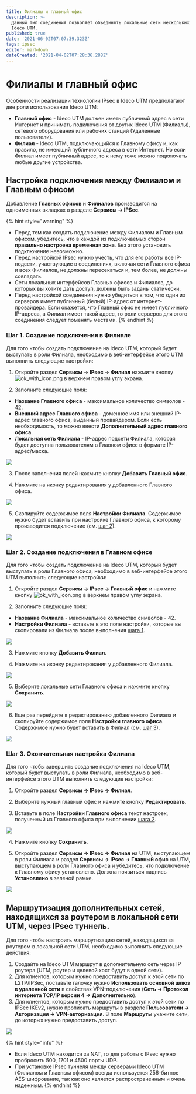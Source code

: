 ```yaml
---
title: Филиалы и главный офис
description: >-
  Данный тип соединения позволяет объединять локальные сети нескольких серверов
  Ideco UTM.
published: true
date: '2021-06-02T07:07:39.323Z'
tags: ipsec
editor: markdown
dateCreated: '2021-04-02T07:28:36.288Z'
---
```


# Филиалы и главный офис

Особенности реализации технологии IPsec в Ideco UTM предполагают две роли использования Ideco UTM:

* **Главный офис** - Ideco UTM должен иметь публичный адрес в сети Интернет и принимать подключения от других Ideco UTM \(Филиалы\), сетевого оборудования или рабочих станций \(Удаленные пользователи\).
* **Филиал** - Ideco UTM, подключающийся к Главному офису и, как правило, не имеющий публичного адреса в сети Интернет. Но если Филиал имеет публичный адрес, то к нему тоже можно подключать любые другие устройства.

## Настройка подключения между Филиалом и Главным офисом

Добавление **Главных офисов** и **Филиалов** производится на одноименных вкладках в разделе **Сервисы -&gt; IPSec**.

{% hint style="warning" %}
* Перед тем как создать подключение между Филиалом и Главным офисом, убедитесь, что в каждой из подключаемых сторон **правильно настроена временная зона**. Без этого установить подключение невозможно.
* Перед настройкой IPsec нужно учесть, что для его работы все IP-подсети, участвующие в соединениях, включая сети Главного офиса и всех Филиалов, не должны пересекаться и, тем более, не должны совпадать.
* Сети локальных интерфейсов Главных офисов и Филиалов, до которых вы хотите дать доступ, должны быть заданы статически.
* Перед настройкой соединения нужно убедиться в том, что один из серверов имеет публичный \(белый\) IP-адрес от интернет-провайдера. Если окажется, что Главный офис не имеет публичного IP-адреса, а Филиал имеет такой адрес, то роли серверов для этого соединения следует поменять местами.
{% endhint %}

### Шаг 1. Создание подключения в Филиале

Для того чтобы создать подключение на Ideco UTM, который будет выступать в роли Филиала, необходимо в веб-интерфейсе этого UTM выполнить следующие настройки:

1. Откройте раздел **Сервисы -&gt; IPsec -&gt; Филиал** нажмите кнопку ![ok\_with\_icon.png](../../../../.gitbook/assets/ok_with_icon%20%283%29%20%283%29%20%283%29%20%281%29.png) в верхнем правом углу экрана.

2. Заполните следующие поля:

* **Название Главного офиса** - максимальное количество символов - 42.
* **Внешний адрес Главного офиса** - доменное имя или внешний IP-адрес главного офиса, выданный провайдером. Если есть необходимость, то можно ввести **Дополнительный адрес главного офиса**.
* **Локальная сеть Филиала** - IP-адрес подсети Филиала, которая будет доступна пользователям в Главном офисе в формате IP-адрес/маска.

![](../../../../.gitbook/assets/ipsec-step1.png)

3. После заполнения полей нажмите кнопку **Добавить Главный офис**.

4. Нажмите на иконку редактирования у добавленного Главного офиса. 

![](../../../../.gitbook/assets/ipsec-step2.png)

5. Скопируйте содержимое поля **Настройки Филиала**. Содержимое нужно будет вставить при настройке Главного офиса, к которому производится подключение \(см. [шаг 2](branch-office-and-main-office.md#shag-2-sozdanie-podklyucheniya-v-glavnom-ofise)\).

![](../../../../.gitbook/assets/ipsec-step3.png)

### Шаг 2. Создание подключения в Главном офисе

Для того чтобы создать подключение на Ideco UTM, который будет выступать в роли Главного офиса, необходимо в веб-интерфейсе этого UTM выполнить следующие настройки:

1. Откройте раздел **Сервисы -&gt; IPsec -&gt; Главный офис** и нажмите кнопку ![ok\_with\_icon.png](../../../../.gitbook/assets/ok_with_icon%20%283%29%20%283%29%20%283%29%20%286%29.png) в верхнем правом углу экрана.

2. Заполните следующие поля:

* **Название Филиала** - максимальное количество символов - 42.
* **Настройки Филиала** - вставьте в это поле настройки, которые вы скопировали из Филиала после выполнения [шага 1](branch-office-and-main-office.md#shag-1-sozdanie-podklyucheniya-v-filiale).

![](../../../../.gitbook/assets/ipsec-step4.png)

3. Нажмите кнопку **Добавить Филиал**.

4. Нажмите на иконку редактирования у добавленного Филиала.

![](../../../../.gitbook/assets/ipsec-step5.png)

5. Выберите локальные сети Главного офиса и нажмите кнопку **Сохранить**.

![](../../../../.gitbook/assets/ipsec-step6.png)

6. Еще раз перейдите к редактированию добавленного Филиала и скопируйте содержимое поля **Настройки главного офиса**. Содержимое нужно будет вставить в Филиал \(см. [шаг 3](branch-office-and-main-office.md#shag-3-okonchatelnaya-nastroika-filiala)\).

![](../../../../.gitbook/assets/ipsec-step7.png)

### Шаг 3. Окончательная настройка Филиала

Для того чтобы завершить создание подключения на Ideco UTM, который будет выступать в роли Филиала, необходимо в веб-интерфейсе этого UTM выполнить следующие настройки:

1. Откройте раздел **Сервисы -&gt; IPsec -&gt; Филиал**.

2. Выберите нужный главный офис и нажмите кнопку **Редактировать**.

3. Вставьте в поле **Настройки Главного офиса** текст настроек, полученный из Главного офиса при выполнении [шага 2](branch-office-and-main-office.md#shag-2-sozdanie-podklyucheniya-v-glavnom-ofise).

![](../../../../.gitbook/assets/ipsec-step8.png)

4. Нажмите кнопку **Сохранить**.

5. Откройте раздел **Сервисы -&gt; IPsec -&gt; Филиал** на UTM, выступающем в роли Филиала и раздел **Сервисы -&gt; IPsec -&gt; Главный офис** на UTM, выступающем в роли Главного офиса и убедитесь, что подключение к Главному офису установлено. Должна появиться надпись **Установлено** в зеленой рамке.

![](../../../../.gitbook/assets/ipsec-step9.png)

## Маршрутизация дополнительных сетей, находящихся за роутером в локальной сети UTM, через IPsec туннель.

Для того чтобы настроить маршрутизацию сетей, находящихся за роутером в локальной сети UTM, необходимо выполнить следующие действия:

1. Создайте на Ideco UTM маршрут в дополнительную сеть через IP роутера \(UTM, роутер и целевой хост будут в одной сети\).
2. Для клиентов, которым нужно предоставить доступ к этой сети по L2TP/IPSec, поставьте галочку нужно **Использовать основной шлюз в удаленной сети** в свойствах VPN-подключения \(**Сеть -&gt; Протокол интернета TCP/IP версии 4 -&gt; Дополнительно**\).
3. Для клиентов, которым нужно предоставить доступ к этой сети по IPSec IKEv2, нужно прописать маршруты в разделе **Пользователи -&gt; Авторизация -&gt; VPN-авторизация**. В поле **Маршруты** укажите сети, до которых нужно предоставить доступ.

![](../../../../.gitbook/assets/ikev2-ipsec-auth.png)

{% hint style="info" %}
* Если Ideco UTM находится за NAT, то для работы с IPsec нужно пробросить 500, 1701 и 4500 порты UDP.
* При установке IPsec туннеля между серверами Ideco UTM \(Филиалом и Главным офисом\) всегда используется 256-битное AES-шифрование, так как оно является распространенным и очень надежным.
{% endhint %}


